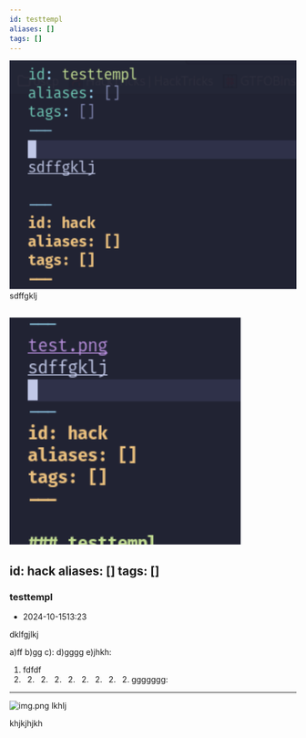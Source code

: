 ```yaml
---
id: testtempl
aliases: []
tags: []
---
```

![test.png](assets/imgs/test.png)
sdffgklj

![](assets/2024-10-15-23-13-22.png)
---
id: hack
aliases: []
tags: []
---

### testtempl
* 2024-10-1513:23





dklfgjlkj

a)ff
b)gg
c):
d)gggg
e)jhkh:

1. fdfdf 
2. 2. 2. 2. 2. 2. 2. 2. 2. ggggggg:
  - - - - 

![img.png](/assets/2024-11-04-20-24-45.png)
lkhlj

khjkjhjkh
